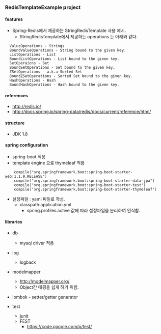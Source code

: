 ### RedisTemplateExample project

#### features
- Spring-Redis에서 제공하는 StringRedisTemplate 사용 예시. 
  - StringRedisTemplate에서 제공하는 operations 는 아래와 같다. 
```
  ValueOperations - Strings
  BoundValueOperations - String bound to the given key.
  ListOperations - List
  BoundListOperations - List bound to the given key.
  SetOperaions - Set
  BoundSetOperations - Set bound to the given key.
  ZSetOperations - a.k.a Sorted Set
  BoundZSetOperations - Sorted Set bound to the given key.
  HashOperations - Hash
  BoundHashOperations - Hash bound to the given key.
```

#### references
- http://redis.io/
- http://docs.spring.io/spring-data/redis/docs/current/reference/html/

#### structure
- JDK 1.8

#### spring configuration
- spring-boot 적용
- template engine 으로 thymeleaf 적용
```
	compile("org.springframework.boot:spring-boot-starter-web:1.1.9.RELEASE")
	compile("org.springframework.boot:spring-boot-starter-data-jpa")
	compile("org.springframework.boot:spring-boot-starter-test")
	compile('org.springframework.boot:spring-boot-starter-thymeleaf')
```
- 설정파일 : yaml 파일로 작성.
    - classpath:application.yml
        - spring.profiles.active 값에 따라 설정파일을 분리하여 인식함.

#### libraries
- db
	- mysql driver 적용

- log
    - logback

- modelmapper
	- http://modelmapper.org/
	- Object간 매핑을 쉽게 하기 위함.

- lombok
		- setter/getter generator

- test
	- junit
	- FEST
		- https://code.google.com/p/fest/
